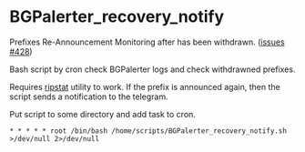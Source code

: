 # BGPalerter_recovery_notify
Prefixes Re-Announcement Monitoring after has been withdrawn. ([issues #428](https://github.com/nttgin/BGPalerter/issues/428))

Bash script by cron check BGPalerter logs and check withdrawned prefixes.

Requires [ripstat](https://github.com/RIPE-NCC/ripestat-text.git) utility to work.
If the prefix is announced again, then the script sends a notification to the telegram.

Put script to some directory and add task to cron.
```
* * * * * root /bin/bash /home/scripts/BGPalerter_recovery_notify.sh >/dev/null 2>/dev/null
```
